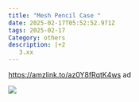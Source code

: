 ```yaml
---
title: "Mesh Pencil Case "
date: 2025-02-17T05:52:52.971Z
tags: 2025-02-17
Category: others
description: |+2
   3.xx
---
```

https://amzlink.to/az0Y8fRqtK4ws  ad 

![](https://m.media-amazon.com/images/I/A1NpHqPgSFL._AC_SL1500_.jpg)

<!--EndFragment-->